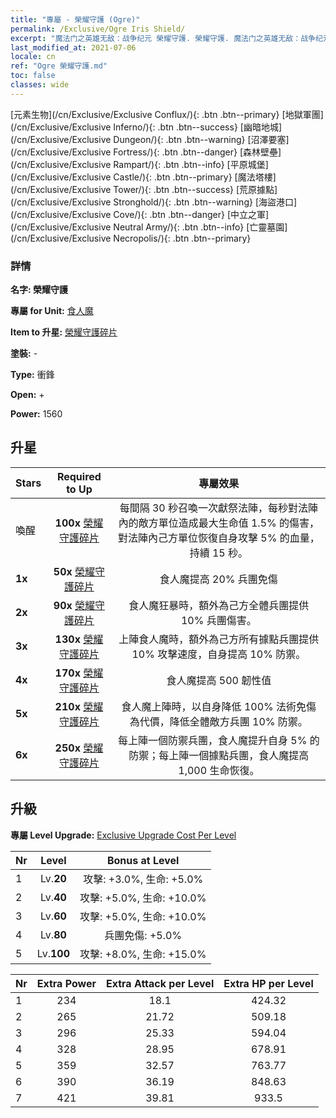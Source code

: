 ```yaml
---
title: "專屬 - 榮耀守護 (Ogre)"
permalink: /Exclusive/Ogre Iris Shield/
excerpt: "魔法门之英雄无敌：战争纪元 榮耀守護. 榮耀守護. 魔法门之英雄无敌：战争纪元 專屬 榮耀守護. 食人魔 專屬."
last_modified_at: 2021-07-06
locale: cn
ref: "Ogre 榮耀守護.md"
toc: false
classes: wide
---
```

 [元素生物](/cn/Exclusive/Exclusive Conflux/){: .btn .btn--primary} [地獄軍團](/cn/Exclusive/Exclusive Inferno/){: .btn .btn--success} [幽暗地城](/cn/Exclusive/Exclusive Dungeon/){: .btn .btn--warning} [沼澤要塞](/cn/Exclusive/Exclusive Fortress/){: .btn .btn--danger} [森林壁壘](/cn/Exclusive/Exclusive Rampart/){: .btn .btn--info} [平原城堡](/cn/Exclusive/Exclusive Castle/){: .btn .btn--primary} [魔法塔樓](/cn/Exclusive/Exclusive Tower/){: .btn .btn--success} [荒原據點](/cn/Exclusive/Exclusive Stronghold/){: .btn .btn--warning} [海盜港口](/cn/Exclusive/Exclusive Cove/){: .btn .btn--danger} [中立之軍](/cn/Exclusive/Exclusive Neutral Army/){: .btn .btn--info} [亡靈墓園](/cn/Exclusive/Exclusive Necropolis/){: .btn .btn--primary} 

### 詳情
 **名字: 榮耀守護** 

 **專屬 for Unit:** [食人魔](/cn/units/Ogre/) 

 **Item to 升星:** [榮耀守護碎片](/cn/Items/con_913/)

 **塗裝:** -

 **Type:** 衝鋒

 **Open:** +

 **Power:** 1560

## 升星

  |     Stars    |  Required to Up | 專屬效果 |
  |:-------------|:---------------:|:---------------:|
  |  喚醒  | **100x** [榮耀守護碎片](/cn/Items/con_913/) | 每間隔 30 秒召喚一次獻祭法陣，每秒對法陣內的敵方單位造成最大生命值 1.5% 的傷害，對法陣內己方單位恢復自身攻擊 5% 的血量，持續 15 秒。 |
  | **1x** <i class="fas fa-star"/> | **50x** [榮耀守護碎片](/cn/Items/con_913/) | 食人魔提高 20% 兵團免傷 |
  | **2x** <i class="fas fa-star"/> | **90x** [榮耀守護碎片](/cn/Items/con_913/) | 食人魔狂暴時，額外為己方全體兵團提供 10% 兵團傷害。 |
  | **3x** <i class="fas fa-star"/> | **130x** [榮耀守護碎片](/cn/Items/con_913/) | 上陣食人魔時，額外為己方所有據點兵團提供 10% 攻擊速度，自身提高 10% 防禦。 |
  | **4x** <i class="fas fa-star"/> | **170x** [榮耀守護碎片](/cn/Items/con_913/) | 食人魔提高 500 韌性值 |
  | **5x** <i class="fas fa-star"/> | **210x** [榮耀守護碎片](/cn/Items/con_913/) | 食人魔上陣時，以自身降低 100% 法術免傷為代價，降低全體敵方兵團 10% 防禦。 |
  | **6x** <i class="fas fa-star"/> | **250x** [榮耀守護碎片](/cn/Items/con_913/) | 每上陣一個防禦兵團，食人魔提升自身 5% 的防禦；每上陣一個據點兵團，食人魔提高 1,000 生命恢復。 |


## 升級
 **專屬 Level Upgrade:** [Exclusive Upgrade Cost Per Level](/Exclusive/ExclusiveUpgradeCostPerLevel/)

  |  Nr  |   Level  | Bonus at Level |
  |:-----|:--------:|:--------------:|
  | 1 | Lv.**20** | 攻擊: +3.0%, 生命: +5.0% |
  | 2 | Lv.**40** | 攻擊: +5.0%, 生命: +10.0% |
  | 3 | Lv.**60** | 攻擊: +5.0%, 生命: +10.0% |
  | 4 | Lv.**80** | 兵團免傷: +5.0% |
  | 5 | Lv.**100** | 攻擊: +8.0%, 生命: +15.0% |


  |  Nr  |  Extra Power | Extra Attack per Level | Extra HP per Level |
  |:-----|:--------:|:--------:|:--------:|
  | 1 | 234 | 18.1 | 424.32 |
  | 2 | 265 | 21.72 | 509.18 |
  | 3 | 296 | 25.33 | 594.04 |
  | 4 | 328 | 28.95 | 678.91 |
  | 5 | 359 | 32.57 | 763.77 |
  | 6 | 390 | 36.19 | 848.63 |
  | 7 | 421 | 39.81 | 933.5 |



